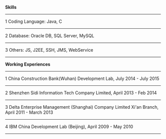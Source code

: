 ﻿**Skills**

___
1	Coding Language: Java, C
___
2	Database: Oracle DB, SQL Server, MySQL
___
3	Others: JS, J2EE, SSH, JMS, WebService
___

**Working Experiences**
___
1	China Construction Bank(Wuhan) Development Lab, July 2014 - July 2015
___
2	Shenzhen Sidi Information Tech Company Limited, April 2013 - Feb 2014
___
3	Delta Enterprise Management (Shanghai) Company Limited Xi'an Branch, April 2011 - March 2013
___
4	IBM China Development Lab (Beijing), April 2009 - May 2010
___